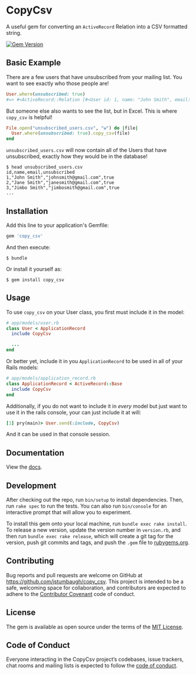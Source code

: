 # CopyCsv

A useful gem for converting an `ActiveRecord` Relation into a CSV formatted
string.

[![Gem Version](https://badge.fury.io/rb/copy_csv.svg)](https://badge.fury.io/rb/copy_csv)

## Basic Example

There are a few users that have unsubscribed from your mailing list. You want
to see exactly who those people are!

```ruby
User.where(unsubscribed: true)
#=> #<ActiveRecord::Relation [#<User id: 1, name: "John Smith", email: "johnsmith@gmail.com", unsubscribed: true>, #<User id: 2, name: "Jane Smith", email: "janesmith@gmail.com", unsubscribed: true>, #<User id: 3, name: "Jimbo Smith", email: "jimbosmith@gmail.com", unsubscribed: true>, ...]
```

But someone else also wants to see the list, but in Excel. This is where
`copy_csv` is helpful!

```ruby
File.open("unsubscribed_users.csv", "w") do |file|
  User.where(unsubscribed: true).copy_csv(file)
end
```

`unsubscribed_users.csv` will now contain all of the Users that have
unsubscribed, exactly how they would be in the database!

```
$ head unsubscribed_users.csv
id,name,email,unsubscribed
1,"John Smith","johnsmith@gmail.com",true
2,"Jane Smith","janesmith@gmail.com",true
3,"Jimbo Smith","jimbosmith@gmail.com",true
...
```

## Installation

Add this line to your application's Gemfile:

```ruby
gem 'copy_csv'
```

And then execute:

    $ bundle

Or install it yourself as:

    $ gem install copy_csv

## Usage

To use `copy_csv` on your User class, you first must include it in the model:

```ruby
# app/models/user.rb
class User < ApplicationRecord
  include CopyCsv

  ...
end
```

Or better yet, include it in you `ApplicationRecord` to be used in all of your Rails models:

```ruby
# app/models/application_record.rb
class ApplicationRecord < ActiveRecord::Base
  include CopyCsv
end
```

Additionally, if you do not want to include it in *every* model but just want
to use it in the rails console, your can just include it at will:

```ruby
[1] pry(main)> User.send(:include, CopyCsv)
```

And it can be used in that console session.

## Documentation

View the [docs](https://www.rubydoc.info/gems/copy_csv/0.1.0).

## Development

After checking out the repo, run `bin/setup` to install dependencies. Then, run
`rake spec` to run the tests. You can also run `bin/console` for an interactive
prompt that will allow you to experiment.

To install this gem onto your local machine, run `bundle exec rake install`. To
release a new version, update the version number in `version.rb`, and then run
`bundle exec rake release`, which will create a git tag for the version, push
git commits and tags, and push the `.gem` file to
[rubygems.org](https://rubygems.org).

## Contributing

Bug reports and pull requests are welcome on GitHub at
https://github.com/jstumbaugh/copy_csv. This project is intended to be a safe,
welcoming space for collaboration, and contributors are expected to adhere to
the [Contributor Covenant](http://contributor-covenant.org) code of conduct.

## License

The gem is available as open source under the terms of the
[MIT License](https://opensource.org/licenses/MIT).

## Code of Conduct

Everyone interacting in the CopyCsv project’s codebases, issue trackers, chat
rooms and mailing lists is expected to follow the
[code of conduct](https://github.com/jstumbaugh/copy_csv/blob/master/CODE_OF_CONDUCT.md).
